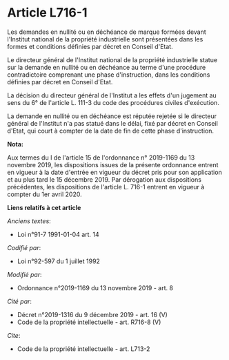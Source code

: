 # Article L716-1

Les demandes en nullité ou en déchéance de marque formées devant l'Institut national de la propriété industrielle sont
présentées dans les formes et conditions définies par décret en Conseil d'Etat.

Le directeur général de l'Institut national de la propriété industrielle statue sur la demande en nullité ou en déchéance au
terme d'une procédure contradictoire comprenant une phase d'instruction, dans les conditions définies par décret en Conseil
d'Etat.

La décision du directeur général de l'Institut a les effets d'un jugement au sens du 6° de l'article L. 111-3 du code des
procédures civiles d'exécution.

La demande en nullité ou en déchéance est réputée rejetée si le directeur général de l'Institut n'a pas statué dans le délai,
fixé par décret en Conseil d'Etat, qui court à compter de la date de fin de cette phase d'instruction.

**Nota:**

Aux termes du I de l'article 15 de l'ordonnance n° 2019-1169 du 13 novembre 2019, les dispositions issues de la présente
ordonnance entrent en vigueur à la date d'entrée en vigueur du décret pris pour son application et au plus tard le 15
décembre 2019. Par dérogation aux dispositions précédentes, les dispositions de l'article L. 716-1 entrent en vigueur à
compter du 1er avril 2020.

**Liens relatifs à cet article**

_Anciens textes_:

  - Loi n°91-7 1991-01-04 art. 14

_Codifié par_:

  - Loi n°92-597 du 1 juillet 1992

_Modifié par_:

  - Ordonnance n°2019-1169 du 13 novembre 2019 - art. 8

_Cité par_:

  - Décret n°2019-1316 du 9 décembre 2019 - art. 16 (V)
  - Code de la propriété intellectuelle - art. R716-8 (V)

_Cite_:

  - Code de la propriété intellectuelle - art. L713-2
